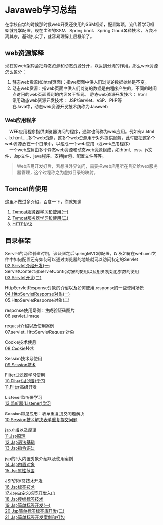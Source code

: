 # Javaweb学习总结
在学校自学的时候那时候web开发还使用的SSM框架，配置繁琐，流传着学习框架就是学配置，现在主流的SSM、Spring boot、Spring Cloud各种技术，万变不离其宗，基础扎实了，就容易理解上层框架了。  

## web资源解释
现在的web架构会把静态资源和动态资源分开，以达到分流的作用。那么web资源怎么区分：  
1. 静态web资源(如html页面)：指we页面中供人们浏览的数据始终是不变。  
2. 动态web资源：指web页面中供人们浏览的数据是由程序产生的，不同的时间点访问的web页面看到的内容各不相同。 
静态web资源开发技术： html  
常用动态web资源开发技术： JSP/Servlet、ASP、PHP等  
在Java中，动态web资源开发技术统称为Javaweb


### Web应用程序
&emsp;WEB应用程序指供浏览器访问的程序，通常也简称为web应用。例如有a.html 、b.html…..多个web资源，这多个web资源用于对外提供服务，此时应把这多个web资源放在一个目录中，以组成一个web应用（或web应用程序）  
&emsp;一个web应用由多个静态web资源和动态web资源组成，如:html、css、js文件，Jsp文件、java程序、支持jar包、配置文件等等。  

> Web应用开发好后，若想供外界访问，需要把web应用所在目交给web服务器管理，这个过程称之为虚拟目录的映射。  

## Tomcat的使用
这里不做过多介绍，百度一下，你就知道  
1. [Tomcat服务器学习和使用(一)](https://www.cnblogs.com/xdp-gacl/p/3734395.html)  
2. [Tomcat服务器学习和使用(二)](https://www.cnblogs.com/xdp-gacl/p/3744053.html)
3. [HTTP协议](https://www.cnblogs.com/xdp-gacl/p/3751277.html)  




## 目录框架

Servlet的两种创建时机，涉及到之后springMVC的配置，以及如何在web.xml文件中如何配置还有如何可以通过浏览器的地址就可以访问特定的Servlet  
[02.Servlet介绍开发(一)](02.servlet_intro.md)   
ServletContect和ServletConfig对象的使用以及相关初始化参数的使用  
[03.Servlet开发(二)](03.servlet_intro2.md)  

HttpServletResponse对象的介绍以及如何使用,response的一些使用场景  
[04.HttpServletResponse对象(一)](04.servlet_HttpServletResponse01.md)  
[05.HttpServletResponse对象(二)](05.servlet_HttpServletResponse02.md)  

response使用案例：生成验证码图片  
[06.servlet_image](06.servlet_image.md)  

request介绍以及使用案例  
[07.servlet_HttpServletRequest对象](07.servlet_HttpServletRequest.md)  

Cookie技术使用  
[08.Cookie技术](08.servlet_Cookie.md)  

Session技术及使用  
[09.Session技术](09.servlet_Session.md)  

Filter过滤器学习使用  
[10.Filter(过滤器)学习](10.servlet_filter.md)  
[11.Filter高级开发](11.servlet_filter_advance.md)  


Listener监听器学习  
[13.监听器(Listener)学习](13.servlet_listener.md)  


Session常见应用：表单重复提交问题解决  
[10.Session技术解决表单重复提交问题](10.servlet_Session_submit.md)  

jsp介绍以及原理  
[11.Jsp原理](11.jsp_intro.md)  
[12.Jsp语法基础](12.jsp_basic_grammar.md)  
[13.Jsp指令语法](13.jsp_command.md)  

jsp的9大内置对象介绍以及使用案例  
[14.Jsp内置对象](14.jsp_built_in_object.md)  
[15.Jsp属性范围](15.jsp_param_scope.md)  

JSP的标签技术开发  
[16.Jsp标签技术](16.jsp_tag.md)  
[17.Jsp自定义标签开发入门](17.jsp_custom_tag.md)  
[18.Jsp传统标签技术](18.jsp_traditional_tag.md)  
[19.Jsp简单标签开发(一)](19.jsp_simple_tag.md)  
[20.Jsp简单标签标签库开发(二)](20.jsp_simple_tag2.md)  
[21.Jsp简单标签开发案例和打包](21.jsp_tag_develop_case.md)  